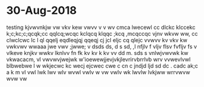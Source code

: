 # 30-Aug-2018
testing
kjvwvnkjw vw vkv kew vwvv v v wv
cmca
lwecewl cc
dlckc
klccekc
k;c;kc;c;qcqk;cc qqlcq;wcqc
kclqcq
klqqc
;kcq
,mcqccqc
vjnv wkvw ww, cc clwclcwc lc l ql qqelj eqdleqjqj qqeqj cj jcl eljc cq qlejc
vvwvv
kv vkv kw vwkvwv wwaaa
jwe vwv ;jwwe; v
dsds ds, d s  sd,  ,l
nfjlv f vljv  flsv fvfljv fs v
vlkeve
knjkv wwkv
lknlvv
fn fk kv kv k kv  vv dd m. sds s
vnlwjvwvwk kw vkwacacm,
 vl vwvwvjwejwk w'ioewewjjevjvkjlevrirvbrrlvb wrv vvwevlvwl blbwebwe l
w wkjecwc kc
wecj
ejcwec
cwe
c
cn
c
jndjd ljd 
sd dc . cadc ak;c a k
m vl vwl lwk
lwv wlv wvwl vwlv
 w vw vwlv wk
lwvlw
lvkjww
wrrvwvw
wvw
vw
